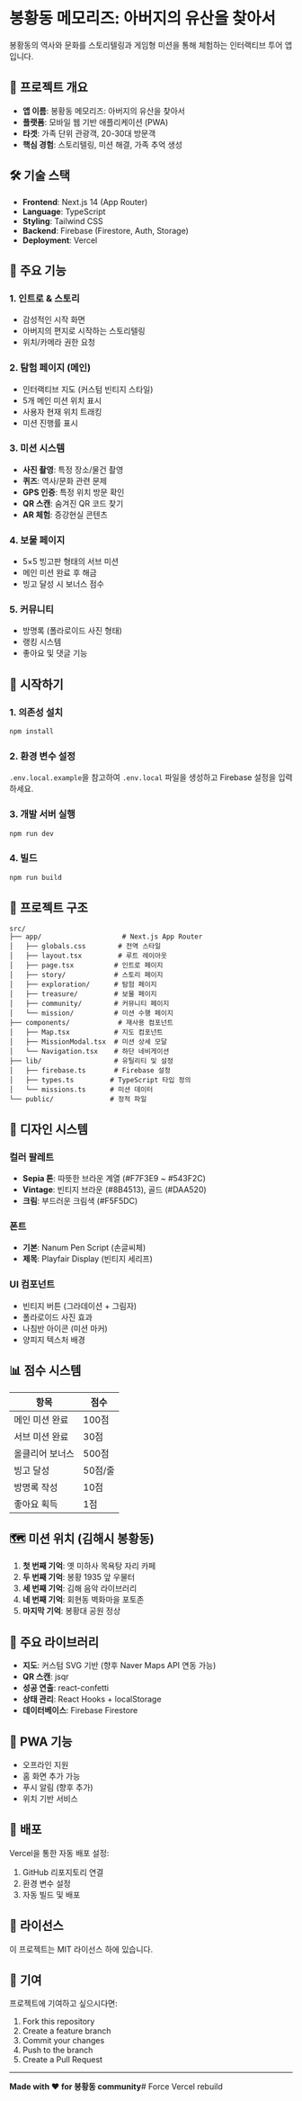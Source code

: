 # 봉황동 메모리즈: 아버지의 유산을 찾아서

봉황동의 역사와 문화를 스토리텔링과 게임형 미션을 통해 체험하는 인터랙티브 투어 앱입니다.

## 🎯 프로젝트 개요

- **앱 이름**: 봉황동 메모리즈: 아버지의 유산을 찾아서
- **플랫폼**: 모바일 웹 기반 애플리케이션 (PWA)
- **타겟**: 가족 단위 관광객, 20-30대 방문객
- **핵심 경험**: 스토리텔링, 미션 해결, 가족 추억 생성

## 🛠 기술 스택

- **Frontend**: Next.js 14 (App Router)
- **Language**: TypeScript
- **Styling**: Tailwind CSS
- **Backend**: Firebase (Firestore, Auth, Storage)
- **Deployment**: Vercel

## 📱 주요 기능

### 1. 인트로 & 스토리
- 감성적인 시작 화면
- 아버지의 편지로 시작하는 스토리텔링
- 위치/카메라 권한 요청

### 2. 탐험 페이지 (메인)
- 인터랙티브 지도 (커스텀 빈티지 스타일)
- 5개 메인 미션 위치 표시
- 사용자 현재 위치 트래킹
- 미션 진행률 표시

### 3. 미션 시스템
- **사진 촬영**: 특정 장소/물건 촬영
- **퀴즈**: 역사/문화 관련 문제
- **GPS 인증**: 특정 위치 방문 확인
- **QR 스캔**: 숨겨진 QR 코드 찾기
- **AR 체험**: 증강현실 콘텐츠

### 4. 보물 페이지
- 5×5 빙고판 형태의 서브 미션
- 메인 미션 완료 후 해금
- 빙고 달성 시 보너스 점수

### 5. 커뮤니티
- 방명록 (폴라로이드 사진 형태)
- 랭킹 시스템
- 좋아요 및 댓글 기능

## 🚀 시작하기

### 1. 의존성 설치
```bash
npm install
```

### 2. 환경 변수 설정
`.env.local.example`을 참고하여 `.env.local` 파일을 생성하고 Firebase 설정을 입력하세요.

### 3. 개발 서버 실행
```bash
npm run dev
```

### 4. 빌드
```bash
npm run build
```

## 📂 프로젝트 구조

```
src/
├── app/                    # Next.js App Router
│   ├── globals.css        # 전역 스타일
│   ├── layout.tsx         # 루트 레이아웃
│   ├── page.tsx          # 인트로 페이지
│   ├── story/            # 스토리 페이지
│   ├── exploration/      # 탐험 페이지
│   ├── treasure/         # 보물 페이지
│   ├── community/        # 커뮤니티 페이지
│   └── mission/          # 미션 수행 페이지
├── components/            # 재사용 컴포넌트
│   ├── Map.tsx           # 지도 컴포넌트
│   ├── MissionModal.tsx  # 미션 상세 모달
│   └── Navigation.tsx    # 하단 네비게이션
├── lib/                  # 유틸리티 및 설정
│   ├── firebase.ts       # Firebase 설정
│   ├── types.ts         # TypeScript 타입 정의
│   └── missions.ts      # 미션 데이터
└── public/              # 정적 파일
```

## 🎨 디자인 시스템

### 컬러 팔레트
- **Sepia 톤**: 따뜻한 브라운 계열 (#F7F3E9 ~ #543F2C)
- **Vintage**: 빈티지 브라운 (#8B4513), 골드 (#DAA520)
- **크림**: 부드러운 크림색 (#F5F5DC)

### 폰트
- **기본**: Nanum Pen Script (손글씨체)
- **제목**: Playfair Display (빈티지 세리프)

### UI 컴포넌트
- 빈티지 버튼 (그라데이션 + 그림자)
- 폴라로이드 사진 효과
- 나침반 아이콘 (미션 마커)
- 양피지 텍스처 배경

## 📊 점수 시스템

| 항목 | 점수 |
|------|------|
| 메인 미션 완료 | 100점 |
| 서브 미션 완료 | 30점 |
| 올클리어 보너스 | 500점 |
| 빙고 달성 | 50점/줄 |
| 방명록 작성 | 10점 |
| 좋아요 획득 | 1점 |

## 🗺 미션 위치 (김해시 봉황동)

1. **첫 번째 기억**: 옛 미하사 목욕탕 자리 카페
2. **두 번째 기억**: 봉황 1935 앞 우물터
3. **세 번째 기억**: 김해 음악 라이브러리
4. **네 번째 기억**: 회현동 벽화마을 포토존
5. **마지막 기억**: 봉황대 공원 정상

## 🔧 주요 라이브러리

- **지도**: 커스텀 SVG 기반 (향후 Naver Maps API 연동 가능)
- **QR 스캔**: jsqr
- **성공 연출**: react-confetti
- **상태 관리**: React Hooks + localStorage
- **데이터베이스**: Firebase Firestore

## 📱 PWA 기능

- 오프라인 지원
- 홈 화면 추가 가능
- 푸시 알림 (향후 추가)
- 위치 기반 서비스

## 🚀 배포

Vercel을 통한 자동 배포 설정:
1. GitHub 리포지토리 연결
2. 환경 변수 설정
3. 자동 빌드 및 배포

## 📄 라이선스

이 프로젝트는 MIT 라이선스 하에 있습니다.

## 👥 기여

프로젝트에 기여하고 싶으시다면:
1. Fork this repository
2. Create a feature branch
3. Commit your changes
4. Push to the branch
5. Create a Pull Request

---

**Made with ❤️ for 봉황동 community**#   F o r c e   V e r c e l   r e b u i l d  
 
